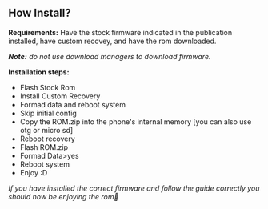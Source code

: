 ## How Install?

**Requirements:** Have the stock firmware indicated in the publication installed, have custom recovey, and have the rom downloaded.

_**Note:** do not use download managers to download firmware._

**Installation steps:**

* Flash Stock Rom
* Install Custom Recovery
* Formad data and reboot system
* Skip initial config
* Copy the ROM.zip into the phone's internal memory [you can also use otg or micro sd]
* Reboot recovery
* Flash ROM.zip
* Formad Data>yes
* Reboot system
* Enjoy :D

_If you have installed the correct firmware and follow the guide correctly you should now be enjoying the rom💫_
